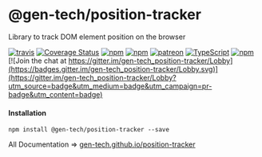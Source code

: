 # @gen-tech/position-tracker
Library to track DOM element position on the browser

[![travis](https://travis-ci.org/gen-tech/position-tracker.svg)](https://travis-ci.org/gen-tech/position-tracker)
[![Coverage Status](https://coveralls.io/repos/github/gen-tech/position-tracker/badge.svg?branch=master)](https://coveralls.io/github/gen-tech/position-tracker?branch=master)
[![npm](https://img.shields.io/npm/v/@gen-tech/position-tracker.svg)](https://www.npmjs.com/package/@gen-tech/position-tracker)
[![npm](https://img.shields.io/npm/dw/@gen-tech/position-tracker.svg)](https://www.npmjs.com/package/@gen-tech/position-tracker)
[![patreon](https://img.shields.io/badge/patreon-alisahin-orange.svg)](https://www.patreon.com/alisahin)
[![TypeScript](https://badges.frapsoft.com/typescript/version/typescript-next.svg?v=101)](https://github.com/ellerbrock/typescript-badges/)
[![npm](https://img.shields.io/npm/l/@gen-tech/position-tracker.svg)](https://github.com/gen-tech/position-tracker/blob/master/LICENSE)
[![Join the chat at https://gitter.im/gen-tech_position-tracker/Lobby](https://badges.gitter.im/gen-tech_position-tracker/Lobby.svg)](https://gitter.im/gen-tech_position-tracker/Lobby?utm_source=badge&utm_medium=badge&utm_campaign=pr-badge&utm_content=badge)

#### Installation
`npm install @gen-tech/position-tracker --save`

All Documentation => [gen-tech.github.io/position-tracker](https://gen-tech.github.io/position-tracker)
